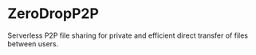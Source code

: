 # ZeroDropP2P
Serverless P2P file sharing for private and efficient direct transfer of files between users.
